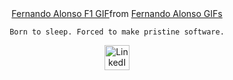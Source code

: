 <div align="center">
<div class="tenor-gif-embed" data-postid="8618972717474101650" data-share-method="host" data-aspect-ratio="0.562249" data-width="100%"><a href="https://tenor.com/view/fernando-alonso-fernando-alonso-f1-formula-1-gif-8618972717474101650">Fernando Alonso F1 GIF</a>from <a href="https://tenor.com/search/fernando+alonso-gifs">Fernando Alonso GIFs</a></div> <script type="text/javascript" async src="https://tenor.com/embed.js"></script>
  <p><code>Born to sleep. Forced to make pristine software.</code></p>
  <a href="https://www.linkedin.com/in/emith-dinsara-2b8282231/" target="_blank">
    <img src="https://i.pinimg.com/564x/6b/ab/30/6bab3017350ca04c6fa05569672bd31e.jpg" 
         alt="LinkedIn" width="40"/>
  </a>
</div>
